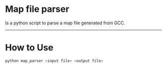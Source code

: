 # Map file parser

Is a python script to parse a map file generated from GCC.

---
# How to Use

```bash
python map_parser <input file> <output file>
``` 
